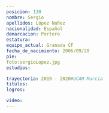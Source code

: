 ```yaml
---
posicion: 130
nombre: Sergio
apellidos: López Nuñez
nacionalidad: Español
demarcacion: Portero
estatura:
equipo_actual: Granada CF
fecha_de_nacimiento: 2006/09/20
pie:
foto:sergioLopez.jpg
estudios:

trayectoria: 2019 - 2020#UCAM Murcia
titulos:
logros:

video:
---
```

